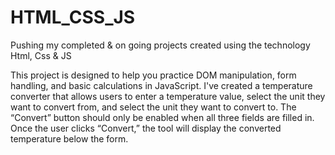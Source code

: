 # HTML_CSS_JS
Pushing my completed &amp; on going projects created using the technology Html, Css &amp; JS

This project is designed to help you practice DOM manipulation, form handling, and basic calculations in JavaScript. I've created a temperature converter that allows users to enter a temperature value, select the unit they want to convert from, and select the unit they want to convert to. The “Convert” button should only be enabled when all three fields are filled in. Once the user clicks “Convert,” the tool will display the converted temperature below the form.
